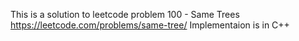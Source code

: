 This is a solution to leetcode problem 100 - Same Trees
https://leetcode.com/problems/same-tree/
Implementaion is in C++